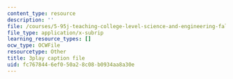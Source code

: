 ```yaml
---
content_type: resource
description: ''
file: /courses/5-95j-teaching-college-level-science-and-engineering-fall-2015/fc7678446ef050a28c08b0934aa8a30e_n9uDbwgnSp0.vtt
file_type: application/x-subrip
learning_resource_types: []
ocw_type: OCWFile
resourcetype: Other
title: 3play caption file
uid: fc767844-6ef0-50a2-8c08-b0934aa8a30e
---
```

